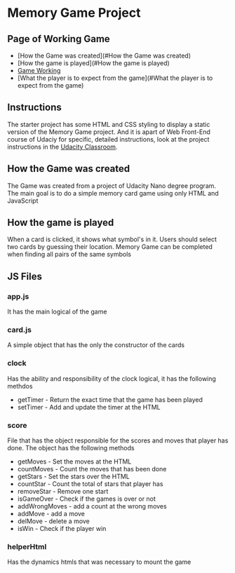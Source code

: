 # Memory Game Project

## Page of Working Game
* [How the Game was created](#How the Game was created)
* [How the game is played](#How the game is played)
* [Game Working](https://mrmicc.github.io/fend-project-memory-game/)
* [What the player is to expect from the game](#What the player is to expect from the game)
## Instructions

The starter project has some HTML and CSS styling to display a static version of the Memory Game project. And it is apart 
of Web Front-End course of Udaciy for specific, detailed instructions, look at the project instructions in the [Udacity Classroom](https://classroom.udacity.com/me).

## How the Game was created
The Game was created from a project of Udacity Nano degree program. The main goal is to do a simple
memory card game using only HTML and JavaScript

## How the game is played
When a card is clicked, it shows what symbol's in it. Users should select two cards by guessing their location. 
Memory Game can be completed when finding all pairs of the same symbols

## JS Files
### app.js
It has the main logical of the game

### card.js
A simple object that has the only the constructor of the cards

### clock
Has the ability and responsibility of the clock logical, it has the following methdos
* getTimer - Return the exact time that the game has been played
* setTimer - Add and update the timer at the HTML

### score
File that has the object responsible for the scores and moves that player has done.
The object has the following methods
* getMoves - Set the moves at the HTML
* countMoves - Count the moves that has been done
* getStars - Set the stars over the HTML
* countStar - Count the total of stars that player has
* removeStar - Remove one start 
* isGameOver - Check if the games is over or not
* addWrongMoves - add a count at the wrong moves
* addMove - add a move 
* delMove - delete a move
* isWin - Check if the player win 

### helperHtml
Has the dynamics htmls that was necessary to mount the game